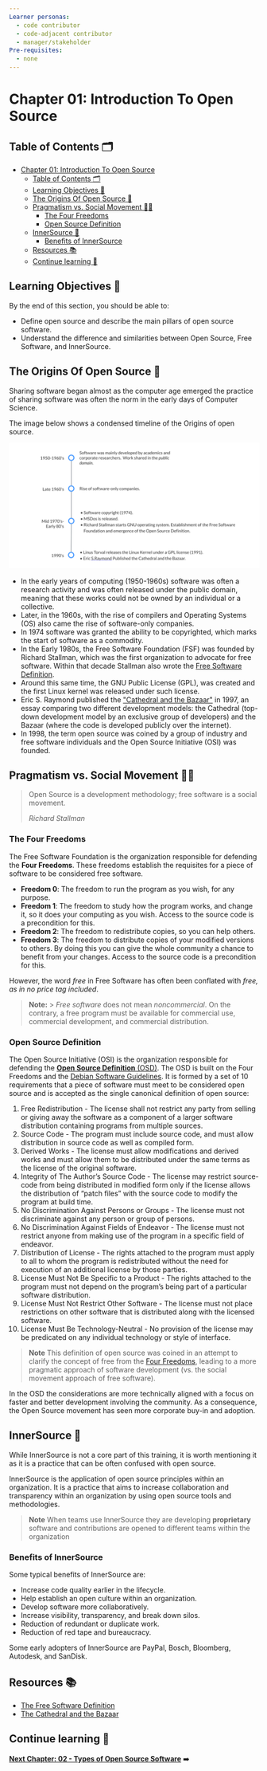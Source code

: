 ```yaml
---
Learner personas:
  - code contributor
  - code-adjacent contributor
  - manager/stakeholder
Pre-requisites:
  - none
---
```


# Chapter 01: Introduction To Open Source

## Table of Contents 🗂️

- [Chapter 01: Introduction To Open Source](#chapter-01-introduction-to-open-source)
  - [Table of Contents 🗂️](#table-of-contents-️)
  - [Learning Objectives 🧠](#learning-objectives-)
  - [The Origins Of Open Source 🌱](#the-origins-of-open-source-)
  - [Pragmatism vs. Social Movement ✊🏾](#pragmatism-vs-social-movement-)
    - [The Four Freedoms](#the-four-freedoms)
    - [Open Source Definition](#open-source-definition)
  - [InnerSource 🏢](#innersource-)
    - [Benefits of InnerSource](#benefits-of-innersource)
  - [Resources 📚](#resources-)
  - [Continue learning 🚥](#continue-learning-)

## Learning Objectives 🧠

By the end of this section, you should be able to:

- Define open source and describe the main pillars of open source software.
- Understand the difference and similarities between Open Source, Free Software, and InnerSource.

## The Origins Of Open Source 🌱

Sharing software began almost as the computer age emerged the practice of sharing software was often the norm in the early days of Computer Science.

The image below shows a condensed timeline of the Origins of open source.

![Timeline of the Origins of open source](./images/OSS-early-timeline.svg)

- In the early years of computing (1950-1960s) software was often a research activity and was often released under the public domain, meaning that these works could not be owned by an individual or a collective.
- Later, in the 1960s, with the rise of compilers and Operating Systems (OS) also came the rise of software-only companies.
- In 1974 software was granted the ability to be copyrighted, which marks the start of software as a commodity.
- In the Early 1980s, the Free Software Foundation (FSF) was founded by Richard Stallman, which was the first organization to advocate for free software. Within that decade Stallman also wrote the [Free Software Definition][free-software-definition].
- Around this same time, the GNU Public License (GPL), was created and the first Linux kernel was released under such license.
- Eric S. Raymond published the ["Cathedral and the Bazaar"][cathedral-and-bazaar] in 1997, an essay comparing two different development models: the Cathedral (top-down development model by an exclusive group of developers) and the Bazaar (where the code is developed publicly over the internet).
- In 1998, the term open source was coined by a group of industry and free software individuals and the Open Source Initiative (OSI) was founded.

## Pragmatism vs. Social Movement ✊🏾

<blockquote>
<p> Open Source is a development methodology; free software is a social movement. </p>
<p> <i> Richard Stallman </i> </p>
</blockquote>

### The Four Freedoms

The Free Software Foundation is the organization responsible for defending the **Four Freedoms**. These freedoms establish the requisites for a piece of software to be considered free software.

- **Freedom 0**: The freedom to run the program as you wish, for any purpose.
- **Freedom 1**: The freedom to study how the program works, and change it, so it does your computing as you wish. Access to the source code is a precondition for this.
- **Freedom 2**: The freedom to redistribute copies, so you can help others.
- **Freedom 3**: The freedom to distribute copies of your modified versions to others. By doing this you can give the whole community a chance to benefit from your changes. Access to the source code is a precondition for this.

However, the word _free_ in Free Software has often been conflated with _free, as in no price tag included_.

> **Note:** > _Free software_ does not mean _noncommercial_. On the contrary, a free program must be available for commercial use, commercial development, and commercial distribution.

### Open Source Definition

The Open Source Initiative (OSI) is the organization responsible for defending the [**Open Source Definition** (OSD)][os-definition]. The OSD is built on the Four Freedoms and the [Debian Software Guidelines](https://www.debian.org/social_contract#guidelines). It is formed by a set of 10 requirements that a piece of software must meet to be considered open source and is accepted as the single canonical definition of open source:

1. Free Redistribution - The license shall not restrict any party from selling or giving away the software as a component of a larger software distribution containing programs from multiple sources.
2. Source Code - The program must include source code, and must allow distribution in source code as well as compiled form.
3. Derived Works - The license must allow modifications and derived works and must allow them to be distributed under the same terms as the license of the original software.
4. Integrity of The Author’s Source Code - The license may restrict source-code from being distributed in modified form only if the license allows the distribution of “patch files” with the source code to modify the program at build time.
5. No Discrimination Against Persons or Groups - The license must not discriminate against any person or group of persons.
6. No Discrimination Against Fields of Endeavor - The license must not restrict anyone from making use of the program in a specific field of endeavor.
7. Distribution of License - The rights attached to the program must apply to all to whom the program is redistributed without the need for execution of an additional license by those parties.
8. License Must Not Be Specific to a Product - The rights attached to the program must not depend on the program’s being part of a particular software distribution.
9. License Must Not Restrict Other Software - The license must not place restrictions on other software that is distributed along with the licensed software.
10. License Must Be Technology-Neutral - No provision of the license may be predicated on any individual technology or style of interface.

> **Note**
> This definition of open source was coined in an attempt to clarify the concept of free from the [Four Freedoms](#the-four-freedoms), leading to a more pragmatic approach of software development (vs. the social movement approach of free software).

In the OSD the considerations are more technically aligned with a focus on faster and better development involving the community. As a consequence, the Open Source movement has seen more corporate buy-in and adoption.

## InnerSource 🏢

While InnerSource is not a core part of this training, it is worth mentioning it as it is a practice that can be often confused with open source.

InnerSource is the application of open source principles within an organization. It is a practice that aims to increase collaboration and transparency within an organization by using open source tools and methodologies.

> **Note**
> When teams use InnerSource they are developing **proprietary** software and contributions are opened to different teams within the organization

### Benefits of InnerSource

Some typical benefits of InnerSource are:

- Increase code quality earlier in the lifecycle.
- Help establish an open culture within an organization.
- Develop software more collaboratively.
- Increase visibility, transparency, and break down silos.
- Reduction of redundant or duplicate work.
- Reduction of red tape and bureaucracy.

Some early adopters of InnerSource are PayPal, Bosch, Bloomberg, Autodesk, and SanDisk.

## Resources 📚

- [The Free Software Definition][free-software-definition]
- [The Cathedral and the Bazaar][cathedral-and-bazaar]

## Continue learning 🚥

**[Next Chapter: 02 - Types of Open Source Software](./02-types-of-oss.md)** ➡️

<!-- reusable links -->

[free-software-definition]: https://www.gnu.org/philosophy/free-sw.en.html#four-freedoms
[cathedral-and-bazaar]: https://creatingaction.stanford.edu/pdf/cathedral-bazaar.pdf
[os-definition]: https://opensource.org/osd-annotated
